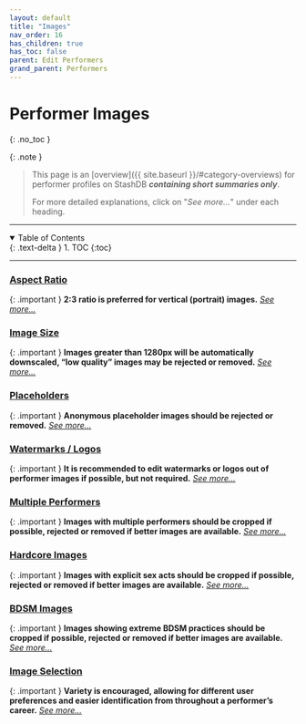 ```yaml
---
layout: default
title: "Images"
nav_order: 16
has_children: true
has_toc: false
parent: Edit Performers
grand_parent: Performers
---
```


# Performer Images
{: .no_toc }

{: .note }
>
> This page is an [overview]({{ site.baseurl }}/#category-overviews) for performer profiles on StashDB ***containing short summaries only***.
> 
> For more detailed explanations, click on "*See more...*" under each heading.

***

<details open markdown="block">
  <summary>
    Table of Contents
  </summary>
  {: .text-delta }
1. TOC
{:toc}
</details>

***

### [Aspect Ratio](performer-aspect-ratio)

{: .important }
**2:3 ratio is preferred for vertical (portrait) images.** *[See more...](performer-aspect-ratio)*


### [Image Size](performer-image-size)

{: .important }
**Images greater than 1280px will be automatically downscaled, “low quality” images may be rejected or removed.** *[See more...](performer-image-size)*


### [Placeholders](performer-placeholder-images)

{: .important }
**Anonymous placeholder images should be rejected or removed.** *[See more...](performer-placeholder-images)*


### [Watermarks / Logos](performer-watermarks_logos)

{: .important }
**It is recommended to edit watermarks or logos out of performer images if possible, but not required.** *[See more...](performer-watermarks_logos)*


### [Multiple Performers](multi-performer-images)

{: .important }
**Images with multiple performers should be cropped if possible, rejected or removed if better images are available.** *[See more...](multi-performer-images)*


### [Hardcore Images](hardcore-performer-images)

{: .important }
**Images with explicit sex acts should be cropped if possible, rejected or removed if better images are available.** *[See more...](hardcore-performer-images)*


### [BDSM Images](bdsm-performer-images)

{: .important }
**Images showing extreme BDSM practices should be cropped if possible, rejected or removed if better images are available.** *[See more...](bdsm-performer-images)*


### [Image Selection](performer-image-selection)

{: .important }
**Variety is encouraged, allowing for different user preferences and easier identification from throughout a performer’s career.** *[See more...](performer-image-selection)*
